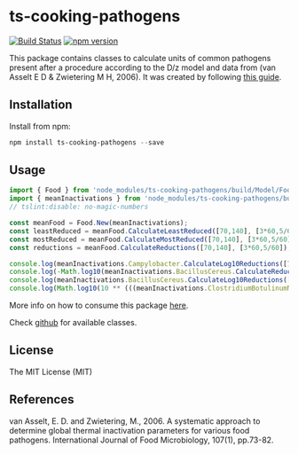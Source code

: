 # ts-cooking-pathogens

[![Build Status](https://www.travis-ci.com/Engineer2B/ts-cooking-pathogens.svg?branch=main)](https://www.travis-ci.com/Engineer2B/ts-cooking-pathogens)
[![npm version](https://badge.fury.io/js/ts-cooking-pathogens.svg)](https://badge.fury.io/js/ts-cooking-pathogens)

This package contains classes to calculate units of common pathogens present after a procedure according to the D/z model and data from (van Asselt E D & Zwietering M H, 2006).
It was created by following [this guide](https://itnext.io/step-by-step-building-and-publishing-an-npm-typescript-package-44fe7164964c).

## Installation

Install from npm:

```powershell
npm install ts-cooking-pathogens --save
```

## Usage

```ts
import { Food } from 'node_modules/ts-cooking-pathogens/build/Model/Food';
import { meanInactivations } from 'node_modules/ts-cooking-pathogens/build/Data/InactivationValues';
// tslint:disable: no-magic-numbers

const meanFood = Food.New(meanInactivations);
const leastReduced = meanFood.CalculateLeastReduced([70,140], [3*60,5/60]);
const mostReduced = meanFood.CalculateMostReduced([70,140], [3*60,5/60]);
const reductions = meanFood.CalculateReductions([70,140], [3*60,5/60]);

console.log(meanInactivations.Campylobacter.CalculateLog10Reductions([70,140], [3*60,5/60]));
console.log(-Math.log10(meanInactivations.BacillusCereus.CalculateReduction(1, 140, 2 / 60)));
console.log(meanInactivations.BacillusCereus.CalculateLog10Reductions([140, 60, 30], [2 / 60, 3 / 60, 40 / 60]));
console.log(Math.log10(10 ** (((meanInactivations.ClostridiumBotulinumNonProteolytic.CalculateD(140)) * 2 / 60))));
```

More info on how to consume this package [here](https://github.com/microsoft/TypeScript/issues/8305#issuecomment-254017287). 

Check [github](https://github.com/Engineer2B/ts-cooking-pathogens/tree/master/src) for available classes.

## License

The MIT License (MIT)

## References

van Asselt, E. D. and Zwietering, M., 2006. A systematic approach to determine global thermal inactivation parameters for various food pathogens. International Journal of Food Microbiology, 107(1), pp.73-82.
